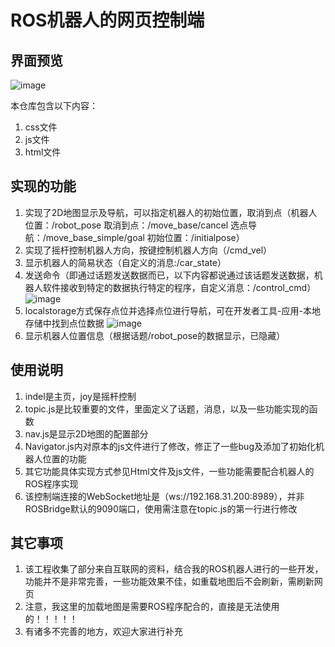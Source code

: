 # ROS机器人的网页控制端

## 界面预览
![image](https://user-images.githubusercontent.com/43928335/211497343-c457b0b1-f873-40e5-8119-19164695ca02.png)


本仓库包含以下内容：

1. css文件
2. js文件
3. html文件


## 实现的功能
1. 实现了2D地图显示及导航，可以指定机器人的初始位置，取消到点（机器人位置：/robot_pose 取消到点：/move_base/cancel 选点导航：/move_base_simple/goal 初始位置：/initialpose）
2. 实现了摇杆控制机器人方向，按键控制机器人方向（/cmd_vel）
3. 显示机器人的简易状态（自定义的消息:/car_state）
4. 发送命令（即通过话题发送数据而已，以下内容都说通过该话题发送数据，机器人软件接收到特定的数据执行特定的程序，自定义消息：/control_cmd）
![image](https://user-images.githubusercontent.com/43928335/211487813-1b89adb9-8acd-4810-adc1-ad240c14aee7.png)
5. localstorage方式保存点位并选择点位进行导航，可在开发者工具-应用-本地存储中找到点位数据
![image](https://user-images.githubusercontent.com/43928335/211494435-3672a149-9488-42c2-b487-622598fe9942.png)
6. 显示机器人位置信息（根据话题/robot_pose的数据显示，已隐藏）

## 使用说明

1. indel是主页，joy是摇杆控制
2. topic.js是比较重要的文件，里面定义了话题，消息，以及一些功能实现的函数
3. nav.js是显示2D地图的配置部分
4. Navigator.js内对原本的js文件进行了修改，修正了一些bug及添加了初始化机器人位置的功能
5. 其它功能具体实现方式参见Html文件及js文件，一些功能需要配合机器人的ROS程序实现
6. 该控制端连接的WebSocket地址是（ws://192.168.31.200:8989），并非ROSBridge默认的9090端口，使用需注意在topic.js的第一行进行修改

## 其它事项
1. 该工程收集了部分来自互联网的资料，结合我的ROS机器人进行的一些开发，功能并不是非常完善，一些功能效果不佳，如重载地图后不会刷新，需刷新网页
2. 注意，我这里的加载地图是需要ROS程序配合的，直接是无法使用的！！！！！
3. 有诸多不完善的地方，欢迎大家进行补充

